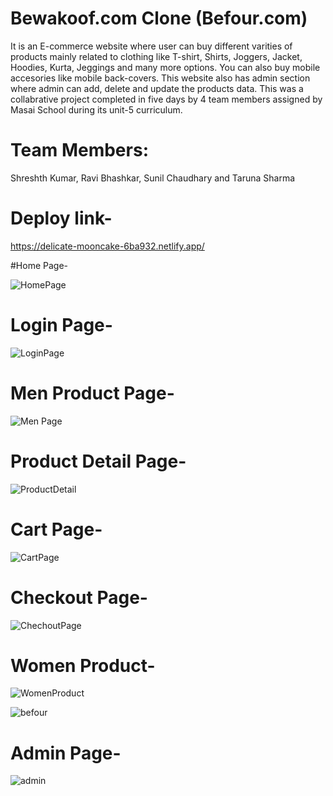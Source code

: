 # Bewakoof.com Clone (Befour.com)

It is an E-commerce website where user can buy different varities of products mainly related to clothing like T-shirt, Shirts, Joggers, Jacket, Hoodies, Kurta, Jeggings and many more options. You can also buy mobile accesories like mobile back-covers. This website also has admin section where admin can add, delete and update the products data.
This was a collabrative project completed in five days by 4 team members assigned by Masai School during its unit-5 curriculum.

# Team Members:

 Shreshth Kumar,
 Ravi Bhashkar,
 Sunil Chaudhary and
 Taruna Sharma

# Deploy link-

https://delicate-mooncake-6ba932.netlify.app/


#Home Page-


![HomePage](https://www.linkpicture.com/q/Web-capture_27-2-2023_121822_delicate-mooncake-6ba932.netlify.app.jpeg)

# Login Page-

![LoginPage](https://www.linkpicture.com/q/Web-capture_27-2-2023_123525_delicate-mooncake-6ba932.netlify.app.jpeg)

# Men Product Page-

![Men Page](https://www.linkpicture.com/q/Web-capture_27-2-2023_123237_delicate-mooncake-6ba932.netlify.app.jpeg)

# Product Detail Page-

![ProductDetail](https://www.linkpicture.com/q/Web-capture_27-2-2023_123622_delicate-mooncake-6ba932.netlify.app.jpeg)

# Cart Page- 

![CartPage](https://www.linkpicture.com/q/Web-capture_27-2-2023_123759_delicate-mooncake-6ba932.netlify.app.jpeg)

# Checkout Page-

![ChechoutPage](https://www.linkpicture.com/q/Web-capture_27-2-2023_123814_delicate-mooncake-6ba932.netlify.app.jpeg)

# Women Product-

![WomenProduct](https://www.linkpicture.com/q/Web-capture_27-2-2023_12351_delicate-mooncake-6ba932.netlify.app.jpeg)

![befour](https://user-images.githubusercontent.com/107496019/221485831-c5cc974d-dd81-43c6-9b4f-6e7e3d1a8813.png)


# Admin Page-

![admin](https://user-images.githubusercontent.com/107496019/221485853-f7733585-d5b2-45fd-8a8a-9fc9a5cdb371.png)
